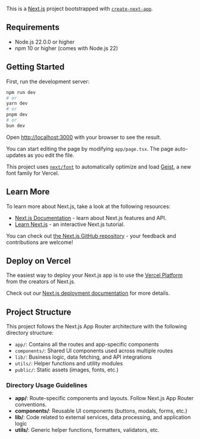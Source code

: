 This is a [Next.js](https://nextjs.org) project bootstrapped with [`create-next-app`](https://nextjs.org/docs/app/api-reference/cli/create-next-app).

## Requirements

- Node.js 22.0.0 or higher
- npm 10 or higher (comes with Node.js 22)

## Getting Started

First, run the development server:

```bash
npm run dev
# or
yarn dev
# or
pnpm dev
# or
bun dev
```

Open [http://localhost:3000](http://localhost:3000) with your browser to see the result.

You can start editing the page by modifying `app/page.tsx`. The page auto-updates as you edit the file.

This project uses [`next/font`](https://nextjs.org/docs/app/building-your-application/optimizing/fonts) to automatically optimize and load [Geist](https://vercel.com/font), a new font family for Vercel.

## Learn More

To learn more about Next.js, take a look at the following resources:

- [Next.js Documentation](https://nextjs.org/docs) - learn about Next.js features and API.
- [Learn Next.js](https://nextjs.org/learn) - an interactive Next.js tutorial.

You can check out [the Next.js GitHub repository](https://github.com/vercel/next.js) - your feedback and contributions are welcome!

## Deploy on Vercel

The easiest way to deploy your Next.js app is to use the [Vercel Platform](https://vercel.com/new?utm_medium=default-template&filter=next.js&utm_source=create-next-app&utm_campaign=create-next-app-readme) from the creators of Next.js.

Check out our [Next.js deployment documentation](https://nextjs.org/docs/app/building-your-application/deploying) for more details.

## Project Structure

This project follows the Next.js App Router architecture with the following directory structure:

- `app/`: Contains all the routes and app-specific components
- `components/`: Shared UI components used across multiple routes
- `lib/`: Business logic, data fetching, and API integrations
- `utils/`: Helper functions and utility modules
- `public/`: Static assets (images, fonts, etc.)

### Directory Usage Guidelines

- **app/**: Route-specific components and layouts. Follow Next.js App Router conventions.
- **components/**: Reusable UI components (buttons, modals, forms, etc.)
- **lib/**: Code related to external services, data processing, and application logic
- **utils/**: Generic helper functions, formatters, validators, etc.
